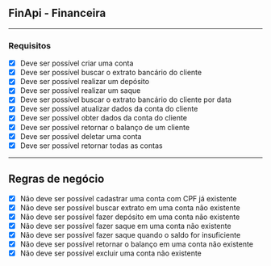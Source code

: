 ## FinApi - Financeira

---

### Requisitos

- [X] Deve ser possível criar uma conta
- [X] Deve ser possível buscar o extrato bancário do cliente
- [x] Deve ser possível realizar um depósito
- [x] Deve ser possível realizar um saque
- [X] Deve ser possível buscar o extrato bancário do cliente por data
- [x] Deve ser possível atualizar dados da conta do cliente
- [x] Deve ser possível obter dados da conta do cliente
- [x] Deve ser possível retornar o balanço de um cliente
- [x] Deve ser possível deletar uma conta
- [x] Deve ser possível retornar todas as contas

---

## Regras de negócio

- [X] Não deve ser possível cadastrar uma conta com CPF já existente
- [X] Não deve ser possível buscar extrato em uma conta não existente
- [x] Não deve ser possível fazer depósito em uma conta não existente
- [x] Não deve ser possível fazer saque em uma conta não existente
- [X] Não deve ser possível fazer saque quando o saldo for insuficiente
- [x] Não deve ser possível retornar o balanço em uma conta não existente
- [X] Não deve ser possível excluir uma conta não existente